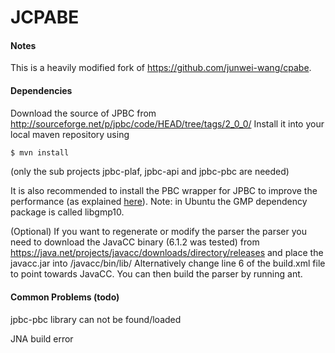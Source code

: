 # JCPABE

#### Notes

This is a heavily modified fork of https://github.com/junwei-wang/cpabe.


#### Dependencies
Download the source of JPBC from http://sourceforge.net/p/jpbc/code/HEAD/tree/tags/2_0_0/
Install it into your local maven repository using
```sh
$ mvn install
```
(only the sub projects jpbc-plaf, jpbc-api and jpbc-pbc are needed)

It is also recommended to install the PBC wrapper for JPBC to improve the performance (as explained [here](http://gas.dia.unisa.it/projects/jpbc/docs/pbcwrapper.html)). Note: in Ubuntu the GMP dependency package is called libgmp10.


(Optional) If you want to regenerate or modify the parser the parser you need to download the JavaCC binary (6.1.2 was tested) from https://java.net/projects/javacc/downloads/directory/releases
and place the javacc.jar into <repo>/javacc/bin/lib/
Alternatively change line 6 of the build.xml file to point towards JavaCC.
You can then build the parser by running ant.

#### Common Problems (todo)

jpbc-pbc library can not be found/loaded

JNA build error
